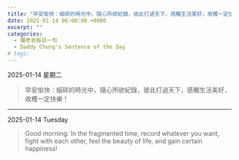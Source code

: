 ```yaml
---
title: "早安愉快：細碎的時光中，隨心所欲紀錄，彼此打過天下，感觸生活美好，收穫一定快樂！ <br> Good morning: In the fragmented time, record whatever you want, fight with each other, feel the beauty of life, and gain certain happiness!"
date: 2025-01-14 06:00:00 +0800
excerpt: ""
categories:
  - 鍾老爸每日一句
  - Daddy Chung's Sentence of the Day
# tags:
---
```


2025-01-14 星期二

> 早安愉快：細碎的時光中，隨心所欲紀錄，彼此打過天下，感觸生活美好，收穫一定快樂！

---

2025-01-14 Tuesday

> Good morning: In the fragmented time, record whatever you want, fight with each other, feel the beauty of life, and gain certain happiness!
